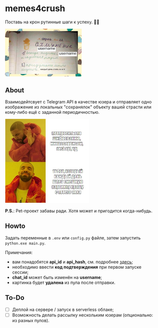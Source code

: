 # memes4crush
Поставь на крон рутинные шаги к успеху. 💪👧

<img src="memes/1.jpg" width=50% height=50%>

## About

Взаимодейтсвует с Telegram API в качестве юзера и отправляет одно изображение из локальных "сохранялок" объекту вашей страсти или кому-либо ещё с заданной периодичностью.

<img src="memes/2.jpg" width=55% height=50%>

__P.S.__: Pet-проект забавы ради. Хотя может и пригодится когда-нибудь.

## Howto

Задать переменные в `.env` или `config.py` файле, затем запустить `python.exe main.py`.

Примечания:
- вам понадобятся __api_id__ и __api_hash__, см. подробнее [здесь](https://core.telegram.org/api/obtaining_api_id);
- необходимо ввести __код подтверждения__ при первом запуске сессии;
- __chat_id__ может быть изменён на __username__;
- картинка будет __удалена__ из пула после отправки.

## To-Do

- [ ] Деплой на сервере / запуск в serverless облаке;
- [ ] Возможность делать рассылку нескольким юзерам (опционально: из разных пулов).
